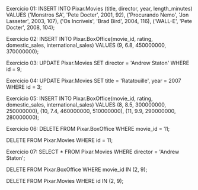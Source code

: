 Exercicio 01:
INSERT INTO Pixar.Movies (title, director, year, length_minutes) VALUES 
('Monstros SA', 'Pete Docter', 2001, 92),
('Procurando Nemo', 'Jon Lasseter', 2003, 107),
('Os Incríveis', 'Brad Bird', 2004, 116),
('WALL-E', 'Pete Docter', 2008, 104);


Exercicio 02:
INSERT INTO Pixar.BoxOffice(movie_id, rating, domestic_sales, international_sales)
VALUES (9, 6.8, 450000000, 370000000);


Exercicio 03:
UPDATE Pixar.Movies
SET director = 'Andrew Staton'
WHERE id = 9;


Exercicio 04:
UPDATE Pixar.Movies
SET title = 'Ratatouille', year = 2007
WHERE id = 3;


Exercicio 05:
INSERT INTO Pixar.BoxOffice(movie_id, rating, domestic_sales, international_sales) VALUES
(8, 8.5, 300000000, 250000000),
(10, 7.4, 460000000, 510000000),
(11, 9.9, 290000000, 280000000);


Exercicio 06:
DELETE FROM Pixar.BoxOffice
WHERE movie_id = 11;

DELETE FROM Pixar.Movies
WHERE id = 11;


Exercicio 07:
SELECT * FROM Pixar.Movies
WHERE director = 'Andrew Staton';

DELETE FROM Pixar.BoxOffice
WHERE movie_id IN (2, 9);

DELETE FROM Pixar.Movies
WHERE id IN (2, 9);